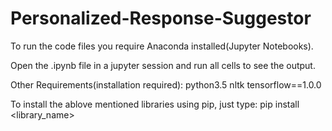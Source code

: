 # Personalized-Response-Suggestor
To run the code files you require Anaconda installed(Jupyter Notebooks).

Open the .ipynb file in a jupyter session and run all cells to see the output.

Other Requirements(installation required):
python3.5
nltk
tensorflow==1.0.0

To install the ablove mentioned libraries using pip, just type:
pip install <library_name>
